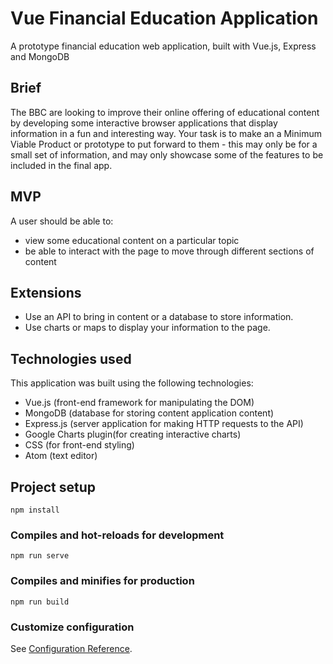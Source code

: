 <h1>Vue Financial Education Application</h1>
<p>A prototype financial education web application, built with Vue.js, Express and MongoDB</p>
<h2>Brief</h2>
<p>The BBC are looking to improve their online offering of educational content by developing some interactive browser applications that display information in a fun and interesting way. Your task is to make an a Minimum Viable Product or prototype to put forward to them - this may only be for a small set of information, and may only showcase some of the features to be included in the final app.</p>
<h2>MVP</h2>
<p>A user should be able to:</p>
<ul>
<li>view some educational content on a particular topic</li>
<li>be able to interact with the page to move through different sections of content</li>
</ul>
<h2>Extensions</h2>
<ul>
<li>Use an API to bring in content or a database to store information.</li>
<li>Use charts or maps to display your information to the page.</li>
</ul>
<h2>Technologies used</h2>
<p>This application was built using the following technologies:</p>
<ul>
  <li>Vue.js (front-end framework for manipulating the DOM)</li>
  <li>MongoDB (database for storing content application content)</li>
  <li>Express.js (server application for making HTTP requests to the API)</li>
  <li>Google Charts plugin(for creating interactive charts)</li>
  <li>CSS (for front-end styling)</li>
  <li>Atom (text editor)</li>
</ul>

## Project setup
```
npm install
```

### Compiles and hot-reloads for development
```
npm run serve
```

### Compiles and minifies for production
```
npm run build
```

### Customize configuration
See [Configuration Reference](https://cli.vuejs.org/config/).
